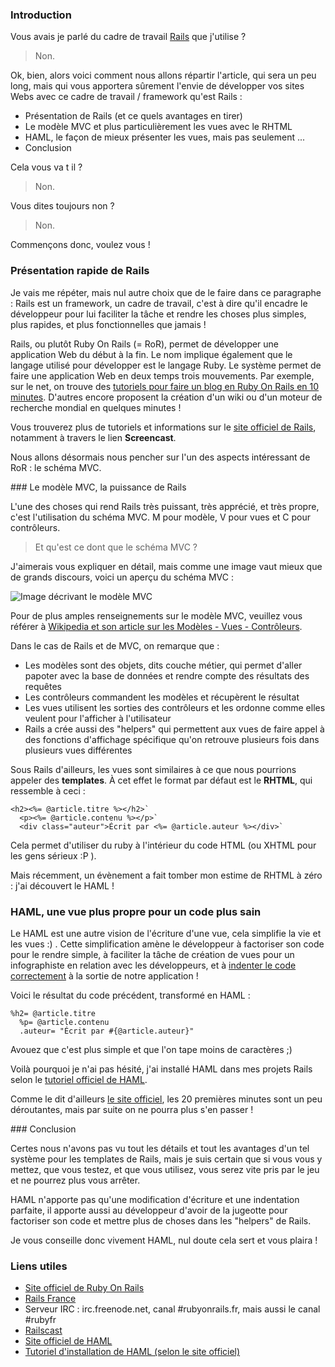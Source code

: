 ### Introduction

Vous avais je parlé du cadre de travail [Rails](http://2008.rmll.info/IMG/pdf/RubyOnRails.pdf "Télécharger une présentation au format PDF de ce qu'est Rails et de ce qu'il apporte.") que j'utilise ?

> Non.

Ok, bien, alors voici comment nous allons répartir l'article, qui sera un peu long, mais qui vous apportera sûrement l'envie de développer vos sites Webs avec ce cadre de travail / framework qu'est Rails :

  * Présentation de Rails (et ce quels avantages en tirer)
  * Le modèle MVC et plus particulièrement les vues avec le RHTML
  * HAML, le façon de mieux présenter les vues, mais pas seulement ...
  * Conclusion

Cela vous va t il ?

> Non.

Vous dites toujours non ?

> Non.

Commençons donc, voulez vous !

### Présentation rapide de Rails

Je vais me répéter, mais nul autre choix que de le faire dans ce paragraphe : Rails est un framework, un cadre de travail, c'est à dire qu'il encadre le développeur pour lui faciliter la tâche et rendre les choses plus simples, plus rapides, et plus fonctionnelles que jamais !

Rails, ou plutôt Ruby On Rails (= RoR), permet de développer une application Web du début à la fin. Le nom implique également que le langage utilisé pour développer est le langage Ruby. Le système permet de faire une application Web en deux temps trois mouvements. Par exemple, sur le net, on trouve des [tutoriels pour faire un blog en Ruby On Rails en 10 minutes](http://www.netbeans.org/kb/60/ruby/rapid-ruby-weblog.html "Découvrir comment créer son blog en Rails en moins de 10 minutes à l'aide de Netbeans."). D'autres encore proposent la création d'un wiki ou d'un moteur de recherche mondial en quelques minutes !

Vous trouverez plus de tutoriels et informations sur le [site officiel de Rails](http://rubyonrails.com/ "Se rendre sur le site officiel de Ruby On Rails"), notamment à travers le lien **Screencast**.

Nous allons désormais nous pencher sur l'un des aspects intéressant de RoR : le schéma MVC.

### Le modèle MVC, la puissance de Rails

L'une des choses qui rend Rails très puissant, très apprécié, et très propre, c'est l'utilisation du schéma MVC. M pour modèle, V pour vues et C pour contrôleurs.

> Et qu'est ce dont que le schéma MVC ?

J'aimerais vous expliquer en détail, mais comme une image vaut mieux que de grands discours, voici un aperçu du schéma MVC : 

![Image décrivant le modèle MVC](${BLOG_URL}/images/schemas/MVC.png "Le contrôleur appelle les modèles et les vues ; le modèle renvoie les données à la vues ; et les vues envoient des demandes au contrôleur et des données au modèle")

Pour de plus amples renseignements sur le modèle MVC, veuillez vous référer à [Wikipedia et son article sur les Modèles - Vues - Contrôleurs](http://fr.wikipedia.org/wiki/Mod%C3%A8le-Vue-Contr%C3%B4leur "Lire l'article de Wikipédia sur le contenu du schéma MVC").

Dans le cas de Rails et de MVC, on remarque que : 

  * Les modèles sont des objets, dits couche métier, qui permet d'aller papoter avec la base de données et rendre compte des résultats des requêtes
  * Les contrôleurs commandent les modèles et récupèrent le résultat
  * Les vues utilisent les sorties des contrôleurs et les ordonne comme elles veulent pour l'afficher à l'utilisateur
  * Rails a crée aussi des "helpers" qui permettent aux vues de faire appel à des fonctions d'affichage spécifique qu'on retrouve plusieurs fois dans plusieurs vues différentes

Sous Rails d'ailleurs, les vues sont similaires à ce que nous pourrions appeler des **templates**. À cet effet le format par défaut est le **RHTML**, qui ressemble à ceci : 

	<h2><%= @article.titre %></h2>`
	  <p><%= @article.contenu %></p>`
	  <div class="auteur">Écrit par <%= @article.auteur %></div>`

Cela permet d'utiliser du ruby à l'intérieur du code HTML (ou XHTML pour les gens sérieux :P ).

Mais récemment, un évènement a fait tomber mon estime de RHTML à zéro : j'ai découvert le HAML !

### HAML, une vue plus propre pour un code plus sain

Le HAML est une autre vision de l'écriture d'une vue, cela simplifie la vie et les vues :) . Cette simplification amène le développeur à factoriser son code pour le rendre simple, à faciliter la tâche de création de vues pour un infographiste en relation avec les développeurs, et à <u>indenter le code correctement</u> à la sortie de notre application !

Voici le résultat du code précédent, transformé en HAML : 

	%h2= @article.titre
	  %p= @article.contenu
	  .auteur= "Écrit par #{@article.auteur}"

Avouez que c'est plus simple et que l'on tape moins de caractères ;) 

Voilà pourquoi je n'ai pas hésité, j'ai installé HAML dans mes projets Rails selon le [tutoriel officiel de HAML](http://haml.hamptoncatlin.com/download/ "Lire le tutoriel d'installation de HAML sur notre ordinateur et dans nos projets Rails").

Comme le dit d'ailleurs [le site officiel](http://haml.hamptoncatlin.com/ "Visiter le site officiel de HAML"), les 20 premières minutes sont un peu déroutantes, mais par suite on ne pourra plus s'en passer !

### Conclusion

Certes nous n'avons pas vu tout les détails et tout les avantages d'un tel système pour les templates de Rails, mais je suis certain que si vous vous y mettez, que vous testez, et que vous utilisez, vous serez vite pris par le jeu et ne pourrez plus vous arrêter.

HAML n'apporte pas qu'une modification d'écriture et une indentation parfaite, il apporte aussi au développeur d'avoir de la jugeotte pour factoriser son code et mettre plus de choses dans les "helpers" de Rails.

Je vous conseille donc vivement HAML, nul doute cela sert et vous plaira !

### Liens utiles

  * [Site officiel de Ruby On Rails](http://rubyonrails.com/ "Visiter le site officiel de Ruby On Rails")
  * [Rails France](http://railsfrance.org/ "Se rendre sur le site francophone de Ruby On Rails")
  * Serveur IRC : irc.freenode.net, canal #rubyonrails.fr, mais aussi le canal #rubyfr
  * [Railscast](http://railscasts.com/ "Découvrir des vidéos d'explication de l'utilisation de Rails")
  * [Site officiel de HAML](http://haml.hamptoncatlin.com/ "Visiter le site officiel de HAML")
  * [Tutoriel d'installation de HAML (selon le site officiel)](http://haml.hamptoncatlin.com/download/ "Apprendre comment installer HAML dans son ordinateur et l'inclure à un projet Rails")

